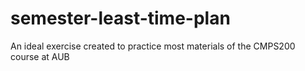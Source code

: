 # semester-least-time-plan
An ideal exercise created to practice most materials of the CMPS200 course at AUB
